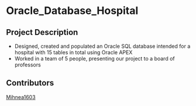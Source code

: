 # Oracle_Database_Hospital
 
## Project Description
- Designed, created and populated an Oracle SQL database intended for a hospital with 15 tables in total using Oracle APEX
- Worked in a team of 5 people, presenting our project to a board of professors
  
## Contributors

[Mihnea1603](https://github.com/Mihnea1603)


